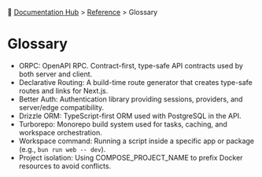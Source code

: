 📍 [Documentation Hub](../README.md) > [Reference](./README.md) > Glossary

# Glossary

- ORPC: OpenAPI RPC. Contract-first, type-safe API contracts used by both server and client.
- Declarative Routing: A build-time route generator that creates type-safe routes and links for Next.js.
- Better Auth: Authentication library providing sessions, providers, and server/edge compatibility.
- Drizzle ORM: TypeScript-first ORM used with PostgreSQL in the API.
- Turborepo: Monorepo build system used for tasks, caching, and workspace orchestration.
- Workspace command: Running a script inside a specific app or package (e.g., `bun run web -- dev`).
- Project isolation: Using COMPOSE_PROJECT_NAME to prefix Docker resources to avoid conflicts.

